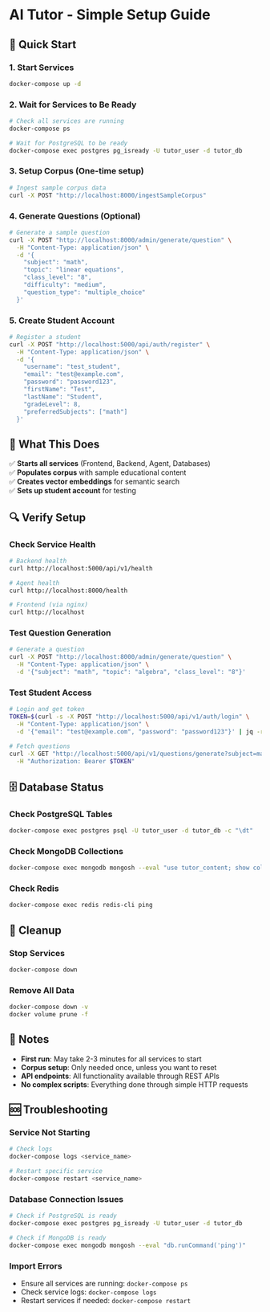 # AI Tutor - Simple Setup Guide

## 🚀 Quick Start

### 1. Start Services
```bash
docker-compose up -d
```

### 2. Wait for Services to Be Ready
```bash
# Check all services are running
docker-compose ps

# Wait for PostgreSQL to be ready
docker-compose exec postgres pg_isready -U tutor_user -d tutor_db
```

### 3. Setup Corpus (One-time setup)
```bash
# Ingest sample corpus data
curl -X POST "http://localhost:8000/ingestSampleCorpus"
```

### 4. Generate Questions (Optional)
```bash
# Generate a sample question
curl -X POST "http://localhost:8000/admin/generate/question" \
  -H "Content-Type: application/json" \
  -d '{
    "subject": "math",
    "topic": "linear equations",
    "class_level": "8",
    "difficulty": "medium",
    "question_type": "multiple_choice"
  }'
```

### 5. Create Student Account
```bash
# Register a student
curl -X POST "http://localhost:5000/api/auth/register" \
  -H "Content-Type: application/json" \
  -d '{
    "username": "test_student",
    "email": "test@example.com",
    "password": "password123",
    "firstName": "Test",
    "lastName": "Student",
    "gradeLevel": 8,
    "preferredSubjects": ["math"]
  }'
```

## 🎯 What This Does

✅ **Starts all services** (Frontend, Backend, Agent, Databases)  
✅ **Populates corpus** with sample educational content  
✅ **Creates vector embeddings** for semantic search  
✅ **Sets up student account** for testing  

## 🔍 Verify Setup

### Check Service Health
```bash
# Backend health
curl http://localhost:5000/api/v1/health

# Agent health
curl http://localhost:8000/health

# Frontend (via nginx)
curl http://localhost
```

### Test Question Generation
```bash
# Generate a question
curl -X POST "http://localhost:8000/admin/generate/question" \
  -H "Content-Type: application/json" \
  -d '{"subject": "math", "topic": "algebra", "class_level": "8"}'
```

### Test Student Access
```bash
# Login and get token
TOKEN=$(curl -s -X POST "http://localhost:5000/api/v1/auth/login" \
  -H "Content-Type: application/json" \
  -d '{"email": "test@example.com", "password": "password123"}' | jq -r '.data.token')

# Fetch questions
curl -X GET "http://localhost:5000/api/v1/questions/generate?subject=math&topic=algebra&limit=3" \
  -H "Authorization: Bearer $TOKEN"
```

## 🗄️ Database Status

### Check PostgreSQL Tables
```bash
docker-compose exec postgres psql -U tutor_user -d tutor_db -c "\dt"
```

### Check MongoDB Collections
```bash
docker-compose exec mongodb mongosh --eval "use tutor_content; show collections"
```

### Check Redis
```bash
docker-compose exec redis redis-cli ping
```

## 🧹 Cleanup

### Stop Services
```bash
docker-compose down
```

### Remove All Data
```bash
docker-compose down -v
docker volume prune -f
```

## 📝 Notes

- **First run**: May take 2-3 minutes for all services to start
- **Corpus setup**: Only needed once, unless you want to reset
- **API endpoints**: All functionality available through REST APIs
- **No complex scripts**: Everything done through simple HTTP requests

## 🆘 Troubleshooting

### Service Not Starting
```bash
# Check logs
docker-compose logs <service_name>

# Restart specific service
docker-compose restart <service_name>
```

### Database Connection Issues
```bash
# Check if PostgreSQL is ready
docker-compose exec postgres pg_isready -U tutor_user -d tutor_db

# Check if MongoDB is ready
docker-compose exec mongodb mongosh --eval "db.runCommand('ping')"
```

### Import Errors
- Ensure all services are running: `docker-compose ps`
- Check service logs: `docker-compose logs`
- Restart services if needed: `docker-compose restart`
